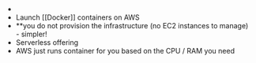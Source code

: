 - 
- Launch [[Docker]] containers on AWS
- **you do not provision the infrastructure (no EC2 instances to manage) - simpler!
- Serverless offering
- AWS just runs container for you based on the CPU / RAM you need